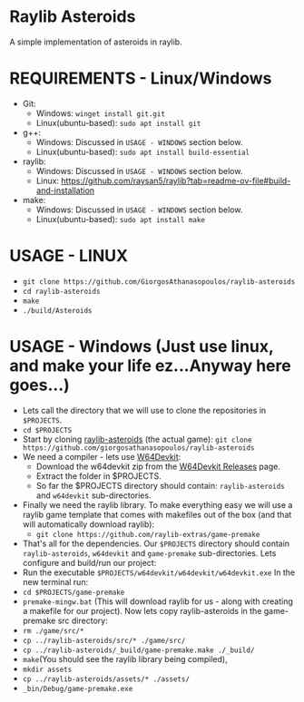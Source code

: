 # Raylib Asteroids 

A simple implementation of asteroids in raylib.

# REQUIREMENTS - Linux/Windows

- Git:
  - Windows: ```winget install git.git```
  - Linux(ubuntu-based): ```sudo apt install git```
- g++:
  - Windows: Discussed in ```USAGE - WINDOWS``` section below.
  - Linux(ubuntu-based): ```sudo apt install build-essential```
- raylib:
  - Windows: Discussed in ```USAGE - WINDOWS``` section below.
  - Linux: https://github.com/raysan5/raylib?tab=readme-ov-file#build-and-installation
- make:
  - Windows: Discussed in ```USAGE - WINDOWS``` section below.
  - Linux(ubuntu-based): ```sudo apt install make```

# USAGE - LINUX

- ```git clone https://github.com/GiorgosAthanasopoulos/raylib-asteroids```
- ```cd raylib-asteroids```
- ```make```
- ```./build/Asteroids```

# USAGE - Windows (Just use linux, and make your life ez...Anyway here goes...)

- Lets call the directory that we will use to clone the repositories in ```$PROJECTS```.
- ```cd $PROJECTS```
- Start by cloning [raylib-asteroids](https://github.com/GiorgosAthanasopoulos/raylib-asteroids) (the actual game): ```git clone https://github.com/giorgosathanasopoulos/raylib-asteroids```
- We need a compiler - lets use [W64Devkit](https://github.com/skeeto/w64devkit/):
  - Download the w64devkit zip from the [W64Devkit Releases](https://github.com/skeeto/w64devkit/releases) page.
  - Extract the folder in $PROJECTS.
  - So far the $PROJECTS directory should contain: ```raylib-asteroids``` and ```w64devkit``` sub-directories.
- Finally we need the raylib library. To make everything easy we will use a raylib game template that comes with makefiles out of the box (and that will automatically download raylib):
  - ```git clone https://github.com/raylib-extras/game-premake```
- That's all for the dependencies. Our ```$PROJECTS``` directory should contain ```raylib-asteroids```, ```w64devkit``` and ```game-premake``` sub-directories.
Lets configure and build/run our project:
-  Run the executable ```$PROJECTS/w64devkit/w64devkit/w64devkit.exe```
In the new terminal run:
- ```cd $PROJECTS/game-premake```
- ```premake-mingw.bat``` (This will download raylib for us - along with creating a makefile for our project).
Now lets copy raylib-asteroids in the game-premake src directory:
- ```rm ./game/src/*```
- ```cp ../raylib-asteroids/src/* ./game/src/```
- ```cp ../raylib-asteroids/_build/game-premake.make ./_build/```
- ```make```(You should see the raylib library being compiled),
- ```mkdir assets```
- ```cp ../raylib-asteroids/assets/* ./assets/```
- ```_bin/Debug/game-premake.exe```
